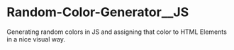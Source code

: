 # Random-Color-Generator__JS
Generating random colors in JS and assigning that color to HTML Elements in a nice visual way.
